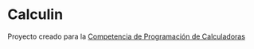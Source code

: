 # Calculin

Proyecto creado para la [Competencia de Programación de Calculadoras](https://effulgent-valkyrie-b45ad4.netlify.app/)


